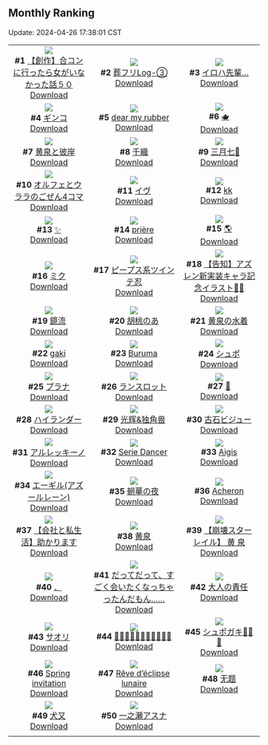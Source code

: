 ## Monthly Ranking
Update: 2024-04-26 17:38:01 CST

|      |      |      |
| :----: | :----: | :----: |
| ![](https://i.pixiv.re/c/240x480/img-master/img/2024/03/29/09/54/59/117336901_p0_master1200.jpg)<br>**#1** [【創作】合コンに行ったら女がいなかった話５０](https://www.pixiv.net/artworks/117336901)<br>[Download](https://i.pixiv.re/img-original/img/2024/03/29/09/54/59/117336901_p0.png) | ![](https://i.pixiv.re/c/240x480/img-master/img/2024/03/29/01/38/15/117339654_p0_master1200.jpg)<br>**#2** [葬フリLog-③](https://www.pixiv.net/artworks/117339654)<br>[Download](https://i.pixiv.re/img-original/img/2024/03/29/01/38/15/117339654_p0.jpg) | ![](https://i.pixiv.re/c/240x480/img-master/img/2024/03/29/19/57/17/117357179_p0_master1200.jpg)<br>**#3** [イロハ先輩…](https://www.pixiv.net/artworks/117357179)<br>[Download](https://i.pixiv.re/img-original/img/2024/03/29/19/57/17/117357179_p0.png) |
| ![](https://i.pixiv.re/c/240x480/img-master/img/2024/03/29/00/09/55/117337434_p0_master1200.jpg)<br>**#4** [ギンコ](https://www.pixiv.net/artworks/117337434)<br>[Download](https://i.pixiv.re/img-original/img/2024/03/29/00/09/55/117337434_p0.jpg) | ![](https://i.pixiv.re/c/240x480/img-master/img/2024/03/29/00/00/56/117337001_p0_master1200.jpg)<br>**#5** [dear my rubber](https://www.pixiv.net/artworks/117337001)<br>[Download](https://i.pixiv.re/img-original/img/2024/03/29/00/00/56/117337001_p0.jpg) | ![](https://i.pixiv.re/c/240x480/img-master/img/2024/03/29/20/00/07/117357277_p0_master1200.jpg)<br>**#6** [🫖](https://www.pixiv.net/artworks/117357277)<br>[Download](https://i.pixiv.re/img-original/img/2024/03/29/20/00/07/117357277_p0.jpg) |
| ![](https://i.pixiv.re/c/240x480/img-master/img/2024/03/30/00/00/29/117365386_p0_master1200.jpg)<br>**#7** [黄泉と彼岸](https://www.pixiv.net/artworks/117365386)<br>[Download](https://i.pixiv.re/img-original/img/2024/03/30/00/00/29/117365386_p0.jpg) | ![](https://i.pixiv.re/c/240x480/img-master/img/2024/03/29/00/00/32/117336914_p0_master1200.jpg)<br>**#8** [千織](https://www.pixiv.net/artworks/117336914)<br>[Download](https://i.pixiv.re/img-original/img/2024/03/29/00/00/32/117336914_p0.jpg) | ![](https://i.pixiv.re/c/240x480/img-master/img/2024/03/29/00/06/30/117336912_p0_master1200.jpg)<br>**#9** [三月七🍭](https://www.pixiv.net/artworks/117336912)<br>[Download](https://i.pixiv.re/img-original/img/2024/03/29/00/06/30/117336912_p0.jpg) |
| ![](https://i.pixiv.re/c/240x480/img-master/img/2024/03/29/19/09/44/117355925_p0_master1200.jpg)<br>**#10** [オルフェとウララのごぜん4コマ](https://www.pixiv.net/artworks/117355925)<br>[Download](https://i.pixiv.re/img-original/img/2024/03/29/19/09/44/117355925_p0.jpg) | ![](https://i.pixiv.re/c/240x480/img-master/img/2024/03/27/00/00/05/117281710_p0_master1200.jpg)<br>**#11** [イヴ](https://www.pixiv.net/artworks/117281710)<br>[Download](https://i.pixiv.re/img-original/img/2024/03/27/00/00/05/117281710_p0.png) | ![](https://i.pixiv.re/c/240x480/img-master/img/2024/03/28/12/07/48/117320236_p0_master1200.jpg)<br>**#12** [kk](https://www.pixiv.net/artworks/117320236)<br>[Download](https://i.pixiv.re/img-original/img/2024/03/28/12/07/48/117320236_p0.jpg) |
| ![](https://i.pixiv.re/c/240x480/img-master/img/2024/03/29/19/33/58/117356550_p0_master1200.jpg)<br>**#13** [✨](https://www.pixiv.net/artworks/117356550)<br>[Download](https://i.pixiv.re/img-original/img/2024/03/29/19/33/58/117356550_p0.png) | ![](https://i.pixiv.re/c/240x480/img-master/img/2024/03/30/05/22/40/117343632_p0_master1200.jpg)<br>**#14** [prière](https://www.pixiv.net/artworks/117343632)<br>[Download](https://i.pixiv.re/img-original/img/2024/03/30/05/22/40/117343632_p0.png) | ![](https://i.pixiv.re/c/240x480/img-master/img/2024/03/28/00/00/21/117309293_p0_master1200.jpg)<br>**#15** [🌎](https://www.pixiv.net/artworks/117309293)<br>[Download](https://i.pixiv.re/img-original/img/2024/03/28/00/00/21/117309293_p0.jpg) |
| ![](https://i.pixiv.re/c/240x480/img-master/img/2024/03/30/00/00/30/117365387_p0_master1200.jpg)<br>**#16** [ミク](https://www.pixiv.net/artworks/117365387)<br>[Download](https://i.pixiv.re/img-original/img/2024/03/30/00/00/30/117365387_p0.png) | ![](https://i.pixiv.re/c/240x480/img-master/img/2024/03/30/00/00/33/117365403_p0_master1200.jpg)<br>**#17** [ピープス系ツインテ忍](https://www.pixiv.net/artworks/117365403)<br>[Download](https://i.pixiv.re/img-original/img/2024/03/30/00/00/33/117365403_p0.jpg) | ![](https://i.pixiv.re/c/240x480/img-master/img/2024/03/28/19/40/43/117328704_p0_master1200.jpg)<br>**#18** [【告知】アズレン新実装キャラ記念イラスト🦇📸](https://www.pixiv.net/artworks/117328704)<br>[Download](https://i.pixiv.re/img-original/img/2024/03/28/19/40/43/117328704_p0.png) |
| ![](https://i.pixiv.re/c/240x480/img-master/img/2024/03/28/18/00/11/117326197_p0_master1200.jpg)<br>**#19** [鏡流](https://www.pixiv.net/artworks/117326197)<br>[Download](https://i.pixiv.re/img-original/img/2024/03/28/18/00/11/117326197_p0.jpg) | ![](https://i.pixiv.re/c/240x480/img-master/img/2024/03/29/10/31/01/117346208_p0_master1200.jpg)<br>**#20** [胡桃のあ](https://www.pixiv.net/artworks/117346208)<br>[Download](https://i.pixiv.re/img-original/img/2024/03/29/10/31/01/117346208_p0.png) | ![](https://i.pixiv.re/c/240x480/img-master/img/2024/03/31/23/31/05/117387328_p0_master1200.jpg)<br>**#21** [黄泉の水着](https://www.pixiv.net/artworks/117387328)<br>[Download](https://i.pixiv.re/img-original/img/2024/03/31/23/31/05/117387328_p0.jpg) |
| ![](https://i.pixiv.re/c/240x480/img-master/img/2024/03/29/19/00/23/117355676_p0_master1200.jpg)<br>**#22** [gaki](https://www.pixiv.net/artworks/117355676)<br>[Download](https://i.pixiv.re/img-original/img/2024/03/29/19/00/23/117355676_p0.png) | ![](https://i.pixiv.re/c/240x480/img-master/img/2024/03/28/21/22/43/117331630_p0_master1200.jpg)<br>**#23** [Buruma](https://www.pixiv.net/artworks/117331630)<br>[Download](https://i.pixiv.re/img-original/img/2024/03/28/21/22/43/117331630_p0.png) | ![](https://i.pixiv.re/c/240x480/img-master/img/2024/03/27/10/59/05/117291615_p0_master1200.jpg)<br>**#24** [シュポ](https://www.pixiv.net/artworks/117291615)<br>[Download](https://i.pixiv.re/img-original/img/2024/03/27/10/59/05/117291615_p0.jpg) |
| ![](https://i.pixiv.re/c/240x480/img-master/img/2024/03/30/00/00/40/117365440_p0_master1200.jpg)<br>**#25** [プラナ](https://www.pixiv.net/artworks/117365440)<br>[Download](https://i.pixiv.re/img-original/img/2024/03/30/00/00/40/117365440_p0.jpg) | ![](https://i.pixiv.re/c/240x480/img-master/img/2024/03/31/00/46/22/117399009_p0_master1200.jpg)<br>**#26** [ランスロット](https://www.pixiv.net/artworks/117399009)<br>[Download](https://i.pixiv.re/img-original/img/2024/03/31/00/46/22/117399009_p0.jpg) | ![](https://i.pixiv.re/c/240x480/img-master/img/2024/03/29/15/33/10/117351126_p0_master1200.jpg)<br>**#27** [🚃](https://www.pixiv.net/artworks/117351126)<br>[Download](https://i.pixiv.re/img-original/img/2024/03/29/15/33/10/117351126_p0.jpg) |
| ![](https://i.pixiv.re/c/240x480/img-master/img/2024/03/28/21/27/07/117331774_p0_master1200.jpg)<br>**#28** [ハイランダー](https://www.pixiv.net/artworks/117331774)<br>[Download](https://i.pixiv.re/img-original/img/2024/03/28/21/27/07/117331774_p0.jpg) | ![](https://i.pixiv.re/c/240x480/img-master/img/2024/03/29/20/34/52/117358416_p0_master1200.jpg)<br>**#29** [光辉&独角兽](https://www.pixiv.net/artworks/117358416)<br>[Download](https://i.pixiv.re/img-original/img/2024/03/29/20/34/52/117358416_p0.jpg) | ![](https://i.pixiv.re/c/240x480/img-master/img/2024/03/29/10/25/58/117346139_p0_master1200.jpg)<br>**#30** [古石ビジュー](https://www.pixiv.net/artworks/117346139)<br>[Download](https://i.pixiv.re/img-original/img/2024/03/29/10/25/58/117346139_p0.png) |
| ![](https://i.pixiv.re/c/240x480/img-master/img/2024/03/27/00/00/16/117281774_p0_master1200.jpg)<br>**#31** [アルレッキーノ](https://www.pixiv.net/artworks/117281774)<br>[Download](https://i.pixiv.re/img-original/img/2024/03/27/00/00/16/117281774_p0.jpg) | ![](https://i.pixiv.re/c/240x480/img-master/img/2024/03/27/02/55/57/117286037_p0_master1200.jpg)<br>**#32** [Serie Dancer](https://www.pixiv.net/artworks/117286037)<br>[Download](https://i.pixiv.re/img-original/img/2024/03/27/02/55/57/117286037_p0.jpg) | ![](https://i.pixiv.re/c/240x480/img-master/img/2024/03/29/19/57/29/117357189_p0_master1200.jpg)<br>**#33** [Aigis](https://www.pixiv.net/artworks/117357189)<br>[Download](https://i.pixiv.re/img-original/img/2024/03/29/19/57/29/117357189_p0.png) |
| ![](https://i.pixiv.re/c/240x480/img-master/img/2024/03/28/22/43/02/117334212_p0_master1200.jpg)<br>**#34** [エーギル(アズールレーン)](https://www.pixiv.net/artworks/117334212)<br>[Download](https://i.pixiv.re/img-original/img/2024/03/28/22/43/02/117334212_p0.jpg) | ![](https://i.pixiv.re/c/240x480/img-master/img/2024/03/29/00/16/56/117337687_p0_master1200.jpg)<br>**#35** [朝華の夜](https://www.pixiv.net/artworks/117337687)<br>[Download](https://i.pixiv.re/img-original/img/2024/03/29/00/16/56/117337687_p0.jpg) | ![](https://i.pixiv.re/c/240x480/img-master/img/2024/03/28/02/51/21/117313457_p0_master1200.jpg)<br>**#36** [Acheron](https://www.pixiv.net/artworks/117313457)<br>[Download](https://i.pixiv.re/img-original/img/2024/03/28/02/51/21/117313457_p0.png) |
| ![](https://i.pixiv.re/c/240x480/img-master/img/2024/03/29/12/00/04/117347578_p0_master1200.jpg)<br>**#37** [【会社と私生活】助かります](https://www.pixiv.net/artworks/117347578)<br>[Download](https://i.pixiv.re/img-original/img/2024/03/29/12/00/04/117347578_p0.jpg) | ![](https://i.pixiv.re/c/240x480/img-master/img/2024/03/31/08/00/02/117406049_p0_master1200.jpg)<br>**#38** [黄泉](https://www.pixiv.net/artworks/117406049)<br>[Download](https://i.pixiv.re/img-original/img/2024/03/31/08/00/02/117406049_p0.jpg) | ![](https://i.pixiv.re/c/240x480/img-master/img/2024/03/27/10/00/04/117290859_p0_master1200.jpg)<br>**#39** [【崩壊スターレイル】 黄 泉](https://www.pixiv.net/artworks/117290859)<br>[Download](https://i.pixiv.re/img-original/img/2024/03/27/10/00/04/117290859_p0.png) |
| ![](https://i.pixiv.re/c/240x480/img-master/img/2024/03/28/14/34/00/117310094_p0_master1200.jpg)<br>**#40** [．](https://www.pixiv.net/artworks/117310094)<br>[Download](https://i.pixiv.re/img-original/img/2024/03/28/14/34/00/117310094_p0.png) | ![](https://i.pixiv.re/c/240x480/img-master/img/2024/03/29/17/03/31/117352829_p0_master1200.jpg)<br>**#41** [だってだって、すごく会いたくなっちゃったんだもん……](https://www.pixiv.net/artworks/117352829)<br>[Download](https://i.pixiv.re/img-original/img/2024/03/29/17/03/31/117352829_p0.png) | ![](https://i.pixiv.re/c/240x480/img-master/img/2024/03/29/13/45/13/117349433_p0_master1200.jpg)<br>**#42** [大人の責任](https://www.pixiv.net/artworks/117349433)<br>[Download](https://i.pixiv.re/img-original/img/2024/03/29/13/45/13/117349433_p0.png) |
| ![](https://i.pixiv.re/c/240x480/img-master/img/2024/03/29/18/30/03/117354836_p0_master1200.jpg)<br>**#43** [サオリ](https://www.pixiv.net/artworks/117354836)<br>[Download](https://i.pixiv.re/img-original/img/2024/03/29/18/30/03/117354836_p0.jpg) | ![](https://i.pixiv.re/c/240x480/img-master/img/2024/03/31/21/29/41/117427091_p0_master1200.jpg)<br>**#44** [📘📘📘📘📘📘📘📘📘📒😆](https://www.pixiv.net/artworks/117427091)<br>[Download](https://i.pixiv.re/img-original/img/2024/03/31/21/29/41/117427091_p0.jpg) | ![](https://i.pixiv.re/c/240x480/img-master/img/2024/03/28/22/09/29/117333190_p0_master1200.jpg)<br>**#45** [シュポガキ🚂🚂🚂](https://www.pixiv.net/artworks/117333190)<br>[Download](https://i.pixiv.re/img-original/img/2024/03/28/22/09/29/117333190_p0.jpg) |
| ![](https://i.pixiv.re/c/240x480/img-master/img/2024/03/31/01/20/17/117400067_p0_master1200.jpg)<br>**#46** [Spring invitation](https://www.pixiv.net/artworks/117400067)<br>[Download](https://i.pixiv.re/img-original/img/2024/03/31/01/20/17/117400067_p0.png) | ![](https://i.pixiv.re/c/240x480/img-master/img/2024/03/29/14/08/45/117349784_p0_master1200.jpg)<br>**#47** [Rêve d’éclipse lunaire](https://www.pixiv.net/artworks/117349784)<br>[Download](https://i.pixiv.re/img-original/img/2024/03/29/14/08/45/117349784_p0.jpg) | ![](https://i.pixiv.re/c/240x480/img-master/img/2024/03/28/17/30/59/117325576_p0_master1200.jpg)<br>**#48** [无题](https://www.pixiv.net/artworks/117325576)<br>[Download](https://i.pixiv.re/img-original/img/2024/03/28/17/30/59/117325576_p0.jpg) |
| ![](https://i.pixiv.re/c/240x480/img-master/img/2024/03/29/00/01/08/117337024_p0_master1200.jpg)<br>**#49** [犬又](https://www.pixiv.net/artworks/117337024)<br>[Download](https://i.pixiv.re/img-original/img/2024/03/29/00/01/08/117337024_p0.png) | ![](https://i.pixiv.re/c/240x480/img-master/img/2024/03/28/18/55/47/117327541_p0_master1200.jpg)<br>**#50** [一之瀬アスナ](https://www.pixiv.net/artworks/117327541)<br>[Download](https://i.pixiv.re/img-original/img/2024/03/28/18/55/47/117327541_p0.jpg) |
|      |
